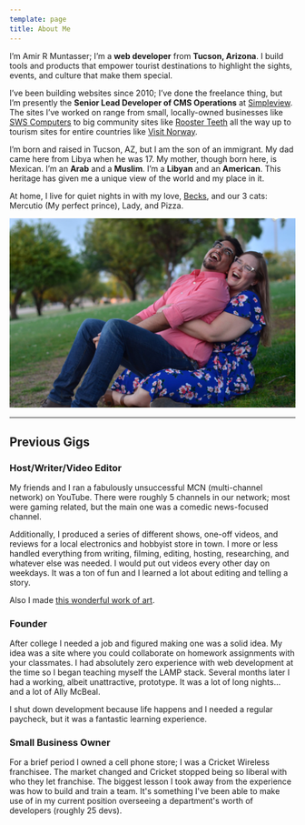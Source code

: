 ```yaml
---
template: page
title: About Me
---
```


I’m Amir R Muntasser; I’m a **web developer** from **Tucson, Arizona**. I build tools and products that empower tourist destinations to highlight the sights, events, and culture that make them special.

I’ve been building websites since 2010; I’ve done the freelance thing, but I’m presently the **Senior Lead Developer of CMS Operations** at [Simpleview](https://www.simpleviewinc.com). The sites I’ve worked on range from small, locally-owned businesses like [SWS Computers](https://www.shopsws.com/) to big community sites like [Rooster Teeth](https://roosterteeth.com/community/) all the way up to tourism sites for entire countries like [Visit Norway](https://www.visitnorway.com/).

I’m born and raised in Tucson, AZ, but I am the son of an immigrant. My dad came here from Libya when he was 17. My mother, though born here, is Mexican. I’m an **Arab** and a **Muslim**. I’m a **Libyan** and an **American**. This heritage has given me a unique view of the world and my place in it.

At home, I live for quiet nights in with my love, [Becks](https://twitter.com/beccabummer), and our 3 cats: Mercutio (My perfect prince), Lady, and Pizza.

![Becks and I during our engagement photo shoot](../assets/me.jpg)

----

## Previous Gigs

### Host/Writer/Video Editor

My friends and I ran a fabulously unsuccessful MCN (multi-channel network) on YouTube. There were roughly 5 channels in our network; most were gaming related, but the main one was a comedic news-focused channel.

Additionally, I produced a series of different shows, one-off videos, and reviews for a local electronics and hobbyist store in town. I more or less handled everything from writing, filming, editing, hosting, researching, and whatever else was needed. I would put out videos every other day on weekdays. It was a ton of fun and I learned a lot about editing and telling a story.

Also I made [this wonderful work of art](https://www.youtube.com/watch?v=LN6Tg5nbdHU).

### Founder

After college I needed a job and figured making one was a solid idea. My idea was a site where you could collaborate on homework assignments with your classmates. I had absolutely zero experience with web development at the time so I began teaching myself the LAMP stack. Several months later I had a working, albeit unattractive, prototype. It was a lot of long nights... and a lot of Ally McBeal.

I shut down development because life happens and I needed a regular paycheck, but it was a fantastic learning experience.

### Small Business Owner

For a brief period I owned a cell phone store; I was a Cricket Wireless franchisee. The market changed and Cricket stopped being so liberal with who they let franchise. The biggest lesson I took away from the experience was how to build and train a team. It's something I've been able to make use of in my current position overseeing a department's worth of developers (roughly 25 devs).
